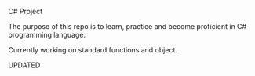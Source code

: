 C# Project

The purpose of this repo is to learn, practice and become proficient in C# programming language.

Currently working on standard functions and object.

UPDATED
